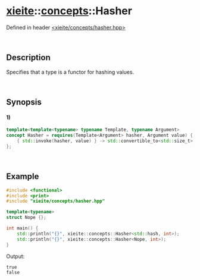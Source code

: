 # [xieite](../../xieite.md)\:\:[concepts](../../concepts.md)\:\:Hasher
Defined in header [<xieite/concepts/hasher.hpp>](../../../include/xieite/concepts/hasher.hpp)

&nbsp;

## Description
Specifies that a type is a functor for hashing values.

&nbsp;

## Synopsis
#### 1)
```cpp
template<template<typename> typename Template, typename Argument>
concept Hasher = requires(Template<Argument> hasher, Argument value) {
    { std::invoke(hasher, value) } -> std::convertible_to<std::size_t>;
};
```

&nbsp;

## Example
```cpp
#include <functional>
#include <print>
#include "xieite/concepts/hasher.hpp"

template<typename>
struct Nope {};

int main() {
    std::println("{}", xieite::concepts::Hasher<std::hash, int>);
    std::println("{}", xieite::concepts::Hasher<Nope, int>);
}
```
Output:
```
true
false
```
